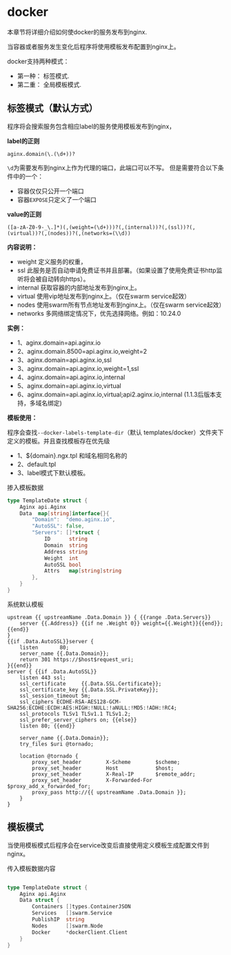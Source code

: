 # docker

本章节将详细介绍如何使docker的服务发布到nginx. 

当容器或者服务发生变化后程序将使用模板发布配置到nginx上。

docker支持两种模式：
- 第一种： 标签模式.
- 第二重： 全局模板模式.

## 标签模式（默认方式）

程序将会搜索服务包含相应label的服务使用模板发布到nginx，

**label的正则**
```goregexp
aginx.domain(\.(\d+))?
```

`\d`为需要发布到nginx上作为代理的端口，此端口可以不写。
但是需要符合以下条件中的一个：
- 容器仅仅只公开一个端口
- 容器`EXPOSE`只定义了一个端口

**value的正则**
```goregexp
([a-zA-Z0-9-_\.]*)(,(weight=(\d+)))?(,(internal))?(,(ssl))?(,(virtual))?(,(nodes))?(,(networks=(\\d))
```

**内容说明：**

- weight 定义服务的权重，
- ssl 此服务是否自动申请免费证书并且部署。（如果设置了使用免费证书http监听将会被自动转向https）。
- internal 获取容器的内部地址发布到nginx上。
- virtual 使用vip地址发布到nginx上。（仅在swarm service起效）
- nodes 使用swarm所有节点地址发布到nginx上。（仅在swarm service起效）
- networks 多网络绑定情况下，优先选择网络。例如：10.24.0

**实例：**

- 1、aginx.domain=api.aginx.io
- 2、aginx.domain.8500=api.aginx.io,weight=2
- 3、aginx.domain=api.aginx.io,ssl
- 3、aginx.domain=api.aginx.io,weight=1,ssl
- 4、aginx.domain=api.aginx.io,internal
- 5、aginx.domain=api.aginx.io,virtual
- 6、aginx.domain=api.aginx.io,virtual;api2.aginx.io,internal (1.1.3后版本支持，多域名绑定)

**模板使用：**

程序会查找`--docker-labels-template-dir`（默认 templates/docker）文件夹下定义的模板。并且查找模板存在优先级
- 1、${domain}.ngx.tpl 和域名相同名称的
- 2、default.tpl
- 3、label模式下默认模板。

掺入模板数据
```go
type TemplateDate struct {
    Aginx api.Aginx
    Data  map[string]interface{}{
        "Domain":  "demo.aginx.io",
        "AutoSSL": false,
        "Servers": []*struct {
            ID      string
            Domain  string
            Address string
            Weight  int
            AutoSSL bool
            Attrs   map[string]string
        },
    }
}
```


系统默认模板
```gotemplate
upstream {{ upstreamName .Data.Domain }} { {{range .Data.Servers}}
	server {{.Address}} {{if ne .Weight 0}} weight={{.Weight}}{{end}};{{end}}
}
{{if .Data.AutoSSL}}server {
	listen       80;
	server_name {{.Data.Domain}};	
	return 301 https://$host$request_uri;
}{{end}}
server { {{if .Data.AutoSSL}}
	listen 443 ssl;
	ssl_certificate     {{.Data.SSL.Certificate}};        
	ssl_certificate_key {{.Data.SSL.PrivateKey}};
	ssl_session_timeout 5m;
	ssl_ciphers ECDHE-RSA-AES128-GCM-SHA256:ECDHE:ECDH:AES:HIGH:!NULL:!aNULL:!MD5:!ADH:!RC4;
	ssl_protocols TLSv1 TLSv1.1 TLSv1.2;
	ssl_prefer_server_ciphers on; {{else}}
	listen 80; {{end}}

    server_name {{.Data.Domain}};
    try_files $uri @tornado;

    location @tornado {
        proxy_set_header        X-Scheme        $scheme;
        proxy_set_header        Host            $host;
        proxy_set_header        X-Real-IP       $remote_addr;
        proxy_set_header        X-Forwarded-For $proxy_add_x_forwarded_for;
        proxy_pass http://{{ upstreamName .Data.Domain }};
    }
}
```

## 模板模式

当使用模板模式后程序会在service改变后直接使用定义模板生成配置文件到nginx。

传入模板数据内容
```go

type TemplateDate struct {
    Aginx api.Aginx
    Data struct {
        Containers []types.ContainerJSON
        Services   []swarm.Service
        PublishIP  string
        Nodes      []swarm.Node
        Docker     *dockerClient.Client
    }
}
```
